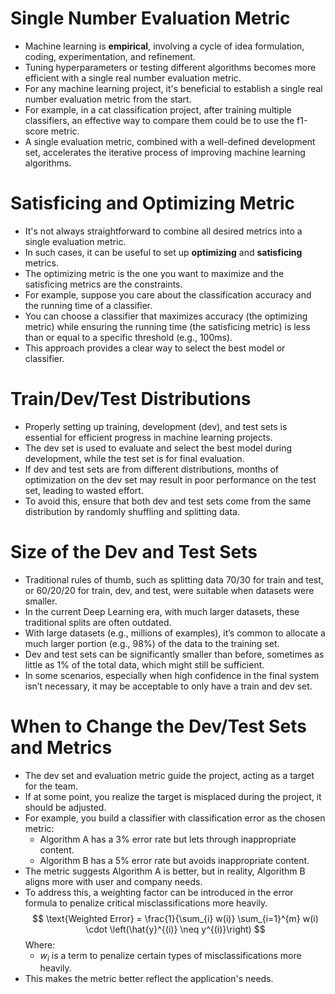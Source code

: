 # Single Number Evaluation Metric

 - Machine learning is **empirical**, involving a cycle of idea formulation, coding, experimentation, and refinement.
 - Tuning hyperparameters or testing different algorithms becomes more efficient with a single real number evaluation metric.
 - For any machine learning project, it's beneficial to establish a single real number evaluation metric from the start.
 - For example, in a cat classification project, after training multiple classifiers, an effective way to compare them could be to use the f1-score metric.
 - A single evaluation metric, combined with a well-defined development set, accelerates the iterative process of improving machine learning algorithms.

# Satisficing and Optimizing Metric

 - It's not always straightforward to combine all desired metrics into a single evaluation metric.
 - In such cases, it can be useful to set up **optimizing** and **satisficing** metrics.
 - The optimizing metric is the one you want to maximize and the satisficing metrics are the constraints.
 - For example, suppose you care about the classification accuracy and the running time of a classifier.
 - You can choose a classifier that maximizes accuracy (the optimizing metric) while ensuring the running time (the satisficing metric) is less than or equal to a specific threshold (e.g., 100ms).
 - This approach provides a clear way to select the best model or classifier.

# Train/Dev/Test Distributions

 - Properly setting up training, development (dev), and test sets is essential for efficient progress in machine learning projects.
 - The dev set is used to evaluate and select the best model during development, while the test set is for final evaluation.
 - If dev and test sets are from different distributions, months of optimization on the dev set may result in poor performance on the test set, leading to wasted effort.
 - To avoid this, ensure that both dev and test sets come from the same distribution by randomly shuffling and splitting data.

# Size of the Dev and Test Sets

 - Traditional rules of thumb, such as splitting data 70/30 for train and test, or 60/20/20 for train, dev, and test, were suitable when datasets were smaller.
 - In the current Deep Learning era, with much larger datasets, these traditional splits are often outdated.
 - With large datasets (e.g., millions of examples), it’s common to allocate a much larger portion (e.g., 98%) of the data to the training set.
 - Dev and test sets can be significantly smaller than before, sometimes as little as 1% of the total data, which might still be sufficient.
 - In some scenarios, especially when high confidence in the final system isn’t necessary, it may be acceptable to only have a train and dev set.

# When to Change the Dev/Test Sets and Metrics

 - The dev set and evaluation metric guide the project, acting as a target for the team.
 - If at some point, you realize the target is misplaced during the project, it should be adjusted.
 - For example, you build a classifier with classification error as the chosen metric:
    - Algorithm A has a 3% error rate but lets through inappropriate content.
    - Algorithm B has a 5% error rate but avoids inappropriate content.
 - The metric suggests Algorithm A is better, but in reality, Algorithm B aligns more with user and company needs.
 - To address this, a weighting factor can be introduced in the error formula to penalize critical misclassifications more heavily.
    $$ \text{Weighted Error} = \frac{1}{\sum_{i} w(i)} \sum_{i=1}^{m} w(i) \cdot \left(\hat{y}^{(i)} \neq y^{(i)}\right) $$
    Where:
     - $w_i$ is a term to penalize certain types of misclassifications more heavily.
 - This makes the metric better reflect the application's needs.
